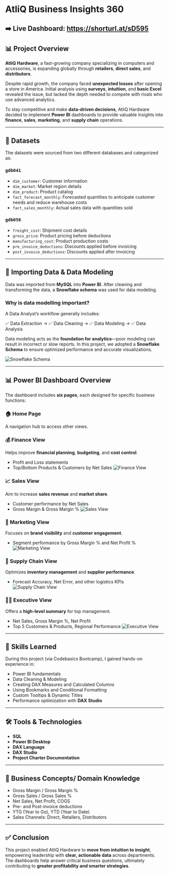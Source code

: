 # AtliQ Business Insights 360

## ➡️ Live Dashboard: https://shorturl.at/sD595
## 📊 Project Overview

**AtliQ Hardware**, a fast-growing company specializing in computers and accessories, is expanding globally through **retailers**, **direct sales**, and **distributors**.

Despite rapid growth, the company faced **unexpected losses** after opening a store in America. Initial analysis using **surveys**, **intuition**, and **basic Excel** revealed the issue, but lacked the depth needed to compete with rivals who use advanced analytics.

To stay competitive and make **data-driven decisions**, AtliQ Hardware decided to implement **Power BI** dashboards to provide valuable insights into **finance**, **sales**, **marketing**, and **supply chain** operations.

---

## 📁 Datasets

The datasets were sourced from two different databases and categorized as:

### `gdb041`
- `dim_customer`: Customer information
- `dim_market`: Market region details
- `dim_product`: Product catalog
- `fact_forecast_monthly`: Forecasted quantities to anticipate customer needs and reduce warehouse costs
- `fact_sales_monthly`: Actual sales data with quantities sold

### `gdb056`
- `freight_cost`: Shipment cost details
- `gross_price`: Product pricing before deductions
- `manufacturing_cost`: Product production costs
- `pre_invoice_deductions`: Discounts applied before invoicing
- `post_invoice_deductions`: Discounts applied after invoicing

---

## 🔄 Importing Data & Data Modeling

Data was imported from **MySQL** into **Power BI**. After cleaning and transforming the data, a **Snowflake schema** was used for data modeling.

### Why is data modelling important?

A Data Analyst’s workflow generally includes:

✅ Data Extraction → ✅ Data Cleaning → ✅ Data Modeling → ✅ Data Analysis

Data modeling acts as the **foundation for analytics**—poor modeling can result in incorrect or slow reports. In this project, we adopted a **Snowflake Schema** to ensure optimized performance and accurate visualizations.

![Snowflake Schema](https://github.com/Ankkitx/Business-Insights-360/blob/main/snowflake%20schema.png?raw=true)


---

## 📊 Power BI Dashboard Overview

The dashboard includes **six pages**, each designed for specific business functions:

### 🏠 Home Page
A navigation hub to access other views.
[<!-- Screenshot of Home Page -->](https://github.com/Ankkitx/Business-Insights-360/blob/main/Info.png?raw=true)

### 💰 Finance View
Helps improve **financial planning**, **budgeting**, and **cost control**.
- Profit and Loss statements
- Top/Bottom Products & Customers by Net Sales
![Finance View](https://github.com/Ankkitx/Business-Insights-360/blob/main/Finance%20view.png?raw=true)


### 📈 Sales View
Aim to increase **sales revenue** and **market share**.
- Customer performance by Net Sales
- Gross Margin & Gross Margin %
![Sales View](https://github.com/Ankkitx/Business-Insights-360/blob/main/Sales%20view.png?raw=true)

### 📣 Marketing View
Focuses on **brand visibility** and **customer engagement**.
- Segment performance by Gross Margin % and Net Profit %
![Marketing View](https://github.com/Ankkitx/Business-Insights-360/blob/main/Marketing%20view.png?raw=true)

### 🚚 Supply Chain View
Optimizes **inventory management** and **supplier performance**.
- Forecast Accuracy, Net Error, and other logistics KPIs
![Supply Chain View](https://github.com/Ankkitx/Business-Insights-360/blob/main/Supply%20chain%20view.png?raw=true)


### 🧑‍💼 Executive View
Offers a **high-level summary** for top management.
- Net Sales, Gross Margin %, Net Profit
- Top 5 Customers & Products, Regional Performance
![Executive View](https://github.com/Ankkitx/Business-Insights-360/blob/main/Executive%20View.png?raw=true)


---

## 🧠 Skills Learned

During this project (via Codebasics Bootcamp), I gained hands-on experience in:

- Power BI fundamentals
- Data Cleaning & Modeling
- Creating DAX Measures and Calculated Columns
- Using Bookmarks and Conditional Formatting
- Custom Tooltips & Dynamic Titles
- Performance optimization with **DAX Studio**

---

## 🛠️ Tools & Technologies

- **SQL**
- **Power BI Desktop**
- **DAX Language**
- **DAX Studio**
- **Project Charter Documentation**

---

## 💼 Business Concepts/ Domain Knowledge

- Gross Margin / Gross Margin %
- Gross Sales / Gross Sales %
- Net Sales, Net Profit, COGS
- Pre- and Post-invoice deductions
- YTG (Year to Go), YTD (Year to Date)
- Sales Channels: Direct, Retailers, Distributors

---

## ✅ Conclusion

This project enabled AtliQ Hardware to **move from intuition to insight**, empowering leadership with **clear, actionable data** across departments. The dashboards help answer critical business questions, ultimately contributing to **greater profitability and smarter strategies**.
